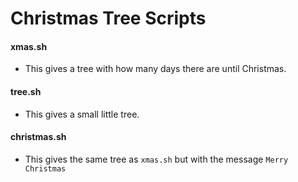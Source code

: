 # Christmas Tree Scripts

#### xmas.sh 

- This gives a tree with how many days there are until Christmas. 

#### tree.sh 

- This gives a small little tree.

#### christmas.sh 

- This gives the same tree as `xmas.sh` but with the message `Merry Christmas`
